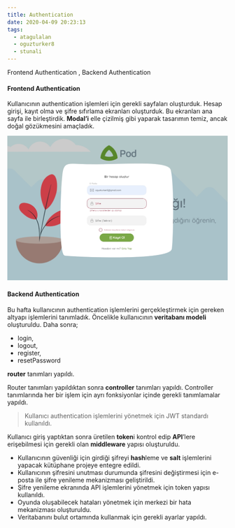 ```yaml
---
title: Authentication
date: 2020-04-09 20:23:13
tags:
  - atagulalan
  - oguzturker8
  - stunali
---
```


Frontend Authentication , Backend Authentication

<!-- more -->

#### Frontend Authentication

Kullanıcının authentication işlemleri için gerekli sayfaları oluşturduk. Hesap girişi, kayıt olma ve şifre sıfırlama ekranları oluşturduk. Bu ekranları ana sayfa ile birleştirdik. **Modal’i** elle çizilmiş gibi yaparak tasarımın temiz, ancak doğal gözükmesini amaçladık.

![Authentication](./Authentication/Authentication.jpg "Authentication")

#### Backend Authentication

Bu hafta kullanıcının authentication işlemlerini gerçekleştirmek için gereken altyapı işlemlerini tanımladık. Öncelikle kullanıcının **veritabanı modeli** oluşturuldu. Daha sonra;

- login,
- logout,
- register,
- resetPassword

**router** tanımları yapıldı.

Router tanımları yapıldıktan sonra **controller** tanımları yapıldı. Controller tanımlarında her bir işlem için ayrı fonksiyonlar içinde gerekli tanımlamalar yapıldı.

> Kullanıcı authentication işlemlerini yönetmek için JWT standardı kullanıldı.

Kullanıcı giriş yaptıktan sonra üretilen **token**i kontrol edip **API**’lere erişebilmesi için gerekli olan **middleware** yapısı oluşturuldu.

- Kullanıcının güvenliği için girdiği şifreyi **hash**leme ve **salt** işlemlerini yapacak kütüphane projeye entegre edildi.
- Kullanıcının şifresini unutması durumunda şifresini değiştirmesi için e-posta ile şifre yenileme mekanizması geliştirildi.
- Şifre yenileme ekranında API işlemlerini yönetmek için token yapısı kullanıldı.
- Oyunda oluşabilecek hataları yönetmek için merkezi bir hata mekanizması oluşturuldu.
- Veritabanını bulut ortamında kullanmak için gerekli ayarlar yapıldı.
